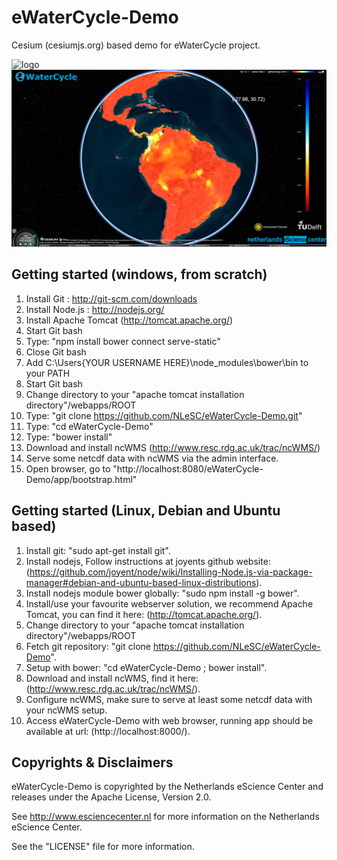 eWaterCycle-Demo
================

Cesium (cesiumjs.org) based demo for eWaterCycle project.

![logo](images/eWaterCycle.png "Screenshot 1")
![logo](images/eWaterCycle2.png "Screenshot 2")

Getting started (windows, from scratch)
---------------------------------------
1. Install Git : 	http://git-scm.com/downloads
2. Install Node.js : 	http://nodejs.org/
3. Install Apache Tomcat (http://tomcat.apache.org/)
4. Start Git bash
5. Type: "npm install bower connect serve-static"
6. Close Git bash
7. Add C:\Users\{YOUR USERNAME HERE}\node_modules\bower\bin to your PATH
8. Start Git bash
9. Change directory to your "apache tomcat installation directory"/webapps/ROOT
8. Type: "git clone https://github.com/NLeSC/eWaterCycle-Demo.git"
9. Type: "cd eWaterCycle-Demo"
10. Type: "bower install"
11. Download and install ncWMS (http://www.resc.rdg.ac.uk/trac/ncWMS/)
12. Serve some netcdf data with ncWMS via the admin interface.
13. Open browser, go to "http://localhost:8080/eWaterCycle-Demo/app/bootstrap.html"

Getting started (Linux, Debian and Ubuntu based)
-------------------------------------------------
1. Install git: "sudo apt-get install git".
2. Install nodejs, Follow instructions at joyents github website: (https://github.com/joyent/node/wiki/Installing-Node.js-via-package-manager#debian-and-ubuntu-based-linux-distributions).
3. Install nodejs module bower globally: "sudo npm install -g bower".
4. Install/use your favourite webserver solution, we recommend Apache Tomcat, you can find it here: (http://tomcat.apache.org/).
5. Change directory to your "apache tomcat installation directory"/webapps/ROOT
6. Fetch git repository: "git clone https://github.com/NLeSC/eWaterCycle-Demo".
7. Setup with bower: "cd eWaterCycle-Demo ; bower install".
8. Download and install ncWMS, find it here: (http://www.resc.rdg.ac.uk/trac/ncWMS/).
9. Configure ncWMS, make sure to serve at least some netcdf data with your ncWMS setup.
10. Access eWaterCycle-Demo with web browser, running app should be available at url: (http://localhost:8000/).

Copyrights & Disclaimers
------------------------

eWaterCycle-Demo is copyrighted by the Netherlands eScience Center and 
releases under the Apache License, Version 2.0.

See <http://www.esciencecenter.nl> for more information on the 
Netherlands eScience Center.

See the "LICENSE" file for more information. 
